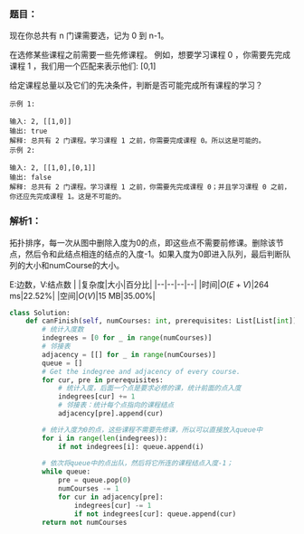 ### 题目：
现在你总共有 n 门课需要选，记为 0 到 n-1。

在选修某些课程之前需要一些先修课程。 例如，想要学习课程 0 ，你需要先完成课程 1 ，我们用一个匹配来表示他们: [0,1]

给定课程总量以及它们的先决条件，判断是否可能完成所有课程的学习？

```
示例 1:

输入: 2, [[1,0]] 
输出: true
解释: 总共有 2 门课程。学习课程 1 之前，你需要完成课程 0。所以这是可能的。
示例 2:

输入: 2, [[1,0],[0,1]]
输出: false
解释: 总共有 2 门课程。学习课程 1 之前，你需要先完成​课程 0；并且学习课程 0 之前，你还应先完成课程 1。这是不可能的。
```

### 解析1：
拓扑排序，每一次从图中删除入度为0的点，即这些点不需要前修课。删除该节点，然后令和此结点相连的结点的入度-1。如果入度为0即进入队列，最后判断队列的大小和numCourse的大小。

E:边数，V:结点数
|  |复杂度|大小|百分比|
|--|--|--|--|
|时间|$O(E+V)$|264 ms|22.52%|
|空间|$O(V)$|15 MB|35.00%|


```python
class Solution:
    def canFinish(self, numCourses: int, prerequisites: List[List[int]]) -> bool:
        # 统计入度数
        indegrees = [0 for _ in range(numCourses)]
        # 邻接表
        adjacency = [[] for _ in range(numCourses)]
        queue = []
        # Get the indegree and adjacency of every course.
        for cur, pre in prerequisites:
            # 统计入度，后面一个点是要求必修的课，统计前面的点入度
            indegrees[cur] += 1
            # 邻接表：统计每个点指向的课程结点
            adjacency[pre].append(cur)

        # 统计入度为0的点，这些课程不需要先修课，所以可以直接放入queue中
        for i in range(len(indegrees)):
            if not indegrees[i]: queue.append(i)
        
        # 依次将queue中的点出队，然后将它所连的课程结点入度-1；
        while queue:
            pre = queue.pop(0)
            numCourses -= 1
            for cur in adjacency[pre]:
                indegrees[cur] -= 1
                if not indegrees[cur]: queue.append(cur)
        return not numCourses
```